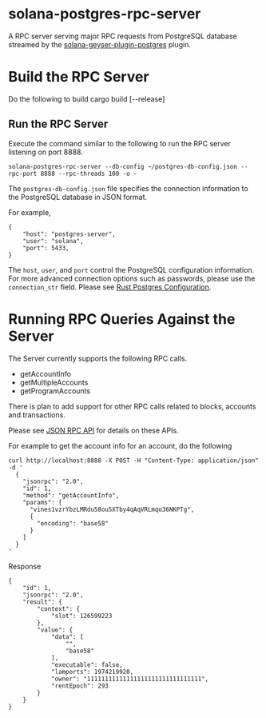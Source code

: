 # solana-postgres-rpc-server
A RPC server serving major RPC requests from PostgreSQL database streamed by the [solana-geyser-plugin-postgres](https://github.com/solana-labs/solana-accountsdb-plugin-postgres) plugin.

# Build the RPC Server
Do the following to build
cargo build [--release]

## Run the RPC Server

Execute the command similar to the following to run the RPC server listening on port 8888.

```
solana-postgres-rpc-server --db-config ~/postgres-db-config.json --rpc-port 8888 --rpc-threads 100 -o -
```

The `postgres-db-config.json` file specifies the connection information to the PostgreSQL database in JSON format.

For example,

```
{
	"host": "postgres-server",
	"user": "solana",
	"port": 5433,
}
```

The `host`, `user`, and `port` control the PostgreSQL configuration
information. For more advanced connection options such as passwords, please use the
`connection_str` field. Please see [Rust Postgres Configuration](https://docs.rs/postgres/0.19.2/postgres/config/struct.Config.html). 


# Running RPC Queries Against the Server

The Server currently supports the following RPC calls.

- getAccountInfo
- getMultipleAccounts
- getProgramAccounts

There is plan to add support for other RPC calls related to blocks, accounts and transactions.

Please see [JSON RPC API](https://docs.solana.com/developing/clients/jsonrpc-api) for details on these APIs.

For example to get the account info for an account, do the following

```
curl http://localhost:8888 -X POST -H "Content-Type: application/json" -d '
  {
    "jsonrpc": "2.0",
    "id": 1,
    "method": "getAccountInfo",
    "params": [
      "vines1vzrYbzLMRdu58ou5XTby4qAqVRLmqo36NKPTg",
      {
        "encoding": "base58"
      }
    ]
  }
'
```

Response

```
{
    "id": 1,
    "jsonrpc": "2.0",
    "result": {
        "context": {
            "slot": 126599223
        },
        "value": {
            "data": [
                "",
                "base58"
            ],
            "executable": false,
            "lamports": 1974219920,
            "owner": "11111111111111111111111111111111",
            "rentEpoch": 293
        }
    }
}
```